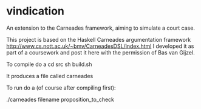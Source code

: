 vindication
===========

An extension to the Carneades framework, aiming to simulate a court case.

This project is based on the Haskell Carneades argumentation framework http://www.cs.nott.ac.uk/~bmv/CarneadesDSL/index.html
I developed it as part of a coursework and post it here with the permission of Bas van Gijzel.

To compile do a
cd src
sh build.sh

It produces a file called carneades

To run do a (of course after compiling first):
  
./carneades filename proposition_to_check